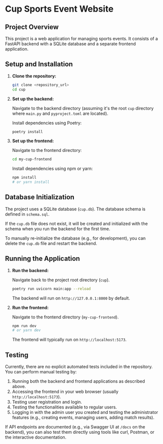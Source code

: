 # Cup Sports Event Website

## Project Overview

This project is a web application for managing sports events. It consists of a FastAPI backend with a SQLite database and a separate frontend application.

## Setup and Installation

1.  **Clone the repository:**

    ```bash
    git clone <repository_url>
    cd cup
    ```

2.  **Set up the backend:**

    Navigate to the backend directory (assuming it's the root `cup` directory where `main.py` and `pyproject.toml` are located).

    Install dependencies using Poetry:

    ```bash
    poetry install
    ```

3.  **Set up the frontend:**

    Navigate to the frontend directory:

    ```bash
    cd my-cup-frontend
    ```

    Install dependencies using npm or yarn:

    ```bash
    npm install
    # or yarn install
    ```

## Database Initialization

The project uses a SQLite database (`cup.db`). The database schema is defined in `schema.sql`.

If the `cup.db` file does not exist, it will be created and initialized with the schema when you run the backend for the first time.

To manually re-initialize the database (e.g., for development), you can delete the `cup.db` file and restart the backend.

## Running the Application

1.  **Run the backend:**

    Navigate back to the project root directory (`cup`).

    ```bash
    poetry run uvicorn main:app --reload
    ```

    The backend will run on `http://127.0.0.1:8000` by default.

2.  **Run the frontend:**

    Navigate to the frontend directory (`my-cup-frontend`).

    ```bash
    npm run dev
    # or yarn dev
    ```

    The frontend will typically run on `http://localhost:5173`.

## Testing

Currently, there are no explicit automated tests included in the repository. You can perform manual testing by:

1.  Running both the backend and frontend applications as described above.
2.  Accessing the frontend in your web browser (usually `http://localhost:5173`).
3.  Testing user registration and login.
4.  Testing the functionalities available to regular users.
5.  Logging in with the admin user you created and testing the administrator features (e.g., creating events, managing users, adding match results).

If API endpoints are documented (e.g., via Swagger UI at `/docs` on the backend), you can also test them directly using tools like curl, Postman, or the interactive documentation. 